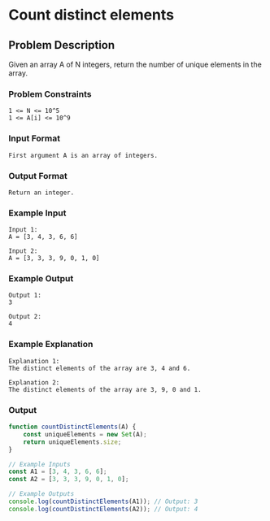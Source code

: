 # Count distinct elements

## Problem Description
Given an array A of N integers, return the number of unique elements in the array.

### Problem Constraints
````
1 <= N <= 10^5
1 <= A[i] <= 10^9
````

### Input Format
````
First argument A is an array of integers.
````

### Output Format
````
Return an integer.
````

### Example Input
````
Input 1:
A = [3, 4, 3, 6, 6]

Input 2:
A = [3, 3, 3, 9, 0, 1, 0]
````

### Example Output
````
Output 1:
3

Output 2:
4
````

### Example Explanation
````
Explanation 1:
The distinct elements of the array are 3, 4 and 6.

Explanation 2:
The distinct elements of the array are 3, 9, 0 and 1.
````

### Output

``` javascript showLineNumbers copy filename="JavaScript"
function countDistinctElements(A) {
    const uniqueElements = new Set(A);
    return uniqueElements.size;
}

// Example Inputs
const A1 = [3, 4, 3, 6, 6];
const A2 = [3, 3, 3, 9, 0, 1, 0];

// Example Outputs
console.log(countDistinctElements(A1)); // Output: 3
console.log(countDistinctElements(A2)); // Output: 4
```